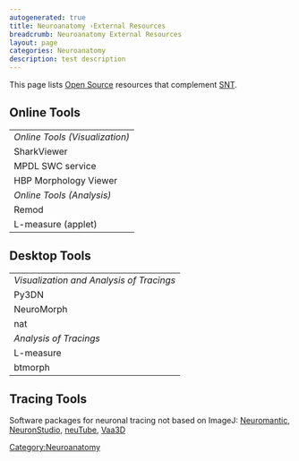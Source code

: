 ```yaml
---
autogenerated: true
title: Neuroanatomy ›External Resources
breadcrumb: Neuroanatomy External Resources
layout: page
categories: Neuroanatomy
description: test description
---
```


This page lists [Open Source](Open_Source "wikilink") resources that complement [SNT](SNT "wikilink").

## Online Tools

|                                |
| ------------------------------ |
| *Online Tools (Visualization)* |
| SharkViewer                    |
| MPDL SWC service               |
| HBP Morphology Viewer          |
| *Online Tools (Analysis)*      |
| Remod                          |
| L-measure (applet)             |

## Desktop Tools

|                                          |
| ---------------------------------------- |
| *Visualization and Analysis of Tracings* |
| Py3DN                                    |
| NeuroMorph                               |
| nat                                      |
| *Analysis of Tracings*                   |
| L-measure                                |
| btmorph                                  |

## Tracing Tools

Software packages for neuronal tracing not based on ImageJ: [Neuromantic](http://www.reading.ac.uk/neuromantic/), [NeuronStudio](http://research.mssm.edu/cnic/tools-ns.html), [neuTube](http://www.neutracing.com), [Vaa3D](http://www.vaa3d.org/)

[Category:Neuroanatomy](Category_Neuroanatomy "wikilink")
